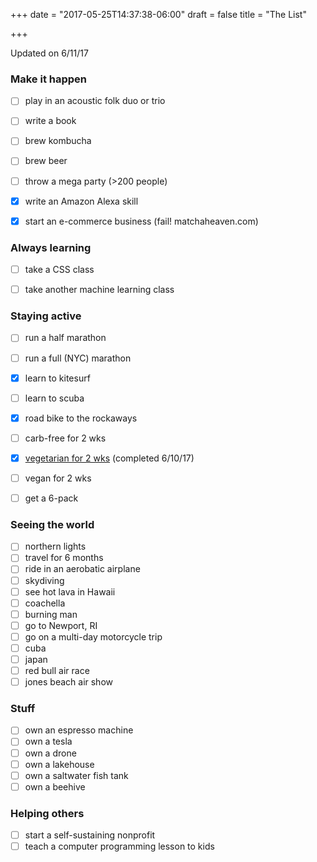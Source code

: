 +++
date = "2017-05-25T14:37:38-06:00"
draft = false
title = "The List"

+++

Updated on 6/11/17

### Make it happen
- [ ] play in an acoustic folk duo or trio
- [ ] write a book
- [ ] brew kombucha
- [ ] brew beer
- [ ] throw a mega party (>200 people)
- [X] write an Amazon Alexa skill
- [X] start an e-commerce business (fail! matchaheaven.com)

  
### Always learning
- [ ] take a CSS class 
- [ ] take another machine learning class


### Staying active
- [ ] run a half marathon
- [ ] run a full (NYC) marathon
- [X] learn to kitesurf 
- [ ] learn to scuba
- [X] road bike to the rockaways
- [ ] carb-free for 2 wks
- [X] [vegetarian for 2 wks](/blog/going-vegetarian-for-two-weeks/) (completed 6/10/17)
- [ ] vegan for 2 wks
- [ ] get a 6-pack


### Seeing the world
- [ ] northern lights
- [ ] travel for 6 months
- [ ] ride in an aerobatic airplane
- [ ] skydiving 
- [ ] see hot lava in Hawaii
- [ ] coachella
- [ ] burning man
- [ ] go to Newport, RI
- [ ] go on a multi-day motorcycle trip
- [ ] cuba
- [ ] japan
- [ ] red bull air race
- [ ] jones beach air show

### Stuff
- [ ] own an espresso machine
- [ ] own a tesla
- [ ] own a drone
- [ ] own a lakehouse
- [ ] own a saltwater fish tank
- [ ] own a beehive

### Helping others
- [ ] start a self-sustaining nonprofit
- [ ] teach a computer programming lesson to kids 